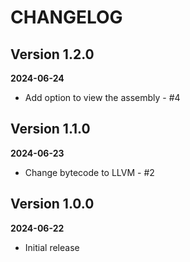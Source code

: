 # CHANGELOG

## Version 1.2.0
**2024-06-24**

- Add option to view the assembly - #4

## Version 1.1.0
**2024-06-23**

- Change bytecode to LLVM - #2

## Version 1.0.0
**2024-06-22**

- Initial release
